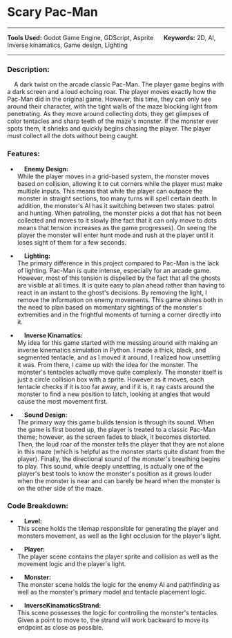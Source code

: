
# Scary Pac-Man

---

**Tools Used:** Godot Game Engine, GDScript, Asprite &nbsp;&nbsp;&nbsp;&nbsp; **Keywords:** 2D, AI, Inverse kinamatics, Game design, Lighting

---

### Description:
&nbsp;&nbsp;&nbsp;&nbsp;A dark twist on the arcade classic Pac-Man. The player game begins with a dark screen and a loud echoing roar. The player moves exactly how the Pac-Man did in the original game. However, this time, they can only see around their character, with the tight walls of the maze blocking light from penetrating. As they move around collecting dots, they get glimpses of color tentacles and sharp teeth of the maze's monster. If the monster ever spots them, it shrieks and quickly begins chasing the player. The player must collect all the dots without being caught.


### Features:
- &nbsp;&nbsp;&nbsp;&nbsp;**Enemy Design:**  
While the player moves in a grid-based system, the monster moves based on collision, allowing it to cut corners while the player must make multiple inputs. This means that while the player can outpace the monster in straight sections, too many turns will spell certain death. In addition, the monster's AI has it switching between two states: patrol and hunting. When patrolling, the monster picks a dot that has not been collected and moves to it slowly (the fact that it can only move to dots means that tension increases as the game progresses). On seeing the player the monster will enter hunt mode and rush at the player until it loses sight of them for a few seconds.

- &nbsp;&nbsp;&nbsp;&nbsp;**Lighting:**  
The primary difference in this project compared to Pac-Man is the lack of lighting. Pac-Man is quite intense, especially for an arcade game. However, most of this tension is dispelled by the fact that all the ghosts are visible at all times. It is quite easy to plan ahead rather than having to react in an instant to the ghost's decisions. By removing the light, I remove the information on enemy movements. This game shines both in the need to plan based on momentary sightings of the monster's extremities and in the frightful moments of turning a corner directly into it.

- &nbsp;&nbsp;&nbsp;&nbsp;**Inverse Kinamatics:**  
My idea for this game started with me messing around with making an inverse kinematics simulation in Python. I made a thick, black, and segmented tentacle, and as I moved it around, I realized how unsettling it was. From there, I came up with the idea for the monster. The monster's tentacles actually move quite complexly. The monster itself is just a circle collision box with a sprite. However as it moves, each tentacle checks if it is too far away, and if it is, it ray casts around the monster to find a new position to latch, looking at angles that would cause the most movement first.

- &nbsp;&nbsp;&nbsp;&nbsp;**Sound Design:**  
The primary way this game builds tension is through its sound. When the game is first booted up, the player is treated to a classic Pac-Man theme; however, as the screen fades to black, it becomes distorted. Then, the loud roar of the monster tells the player that they are not alone in this maze (which is helpful as the monster starts quite distant from the player). Finally, the directional sound of the monster's breathing begins to play. This sound, while deeply unsettling, is actually one of the player's best tools to know the monster's position as it grows louder when the monster is near and can barely be heard when the monster is on the other side of the maze.


### Code Breakdown:
- &nbsp;&nbsp;&nbsp;&nbsp;**Level:**  
This scene holds the tilemap responsible for generating the player and monsters movement, as well as the light occlusion for the player's light.

- &nbsp;&nbsp;&nbsp;&nbsp;**Player:**  
The player scene contains the player sprite and collision as well as the movement logic and the player's light.

- &nbsp;&nbsp;&nbsp;&nbsp;**Monster:**  
The monster scene holds the logic for the enemy AI and pathfinding as well as the monster's primary model and tentacle placement logic.

- &nbsp;&nbsp;&nbsp;&nbsp;**InverseKinamaticsStrand:**  
This scene possesses the logic for controlling the monster's tentacles. Given a point to move to, the strand will work backward to move its endpoint as close as possible.
